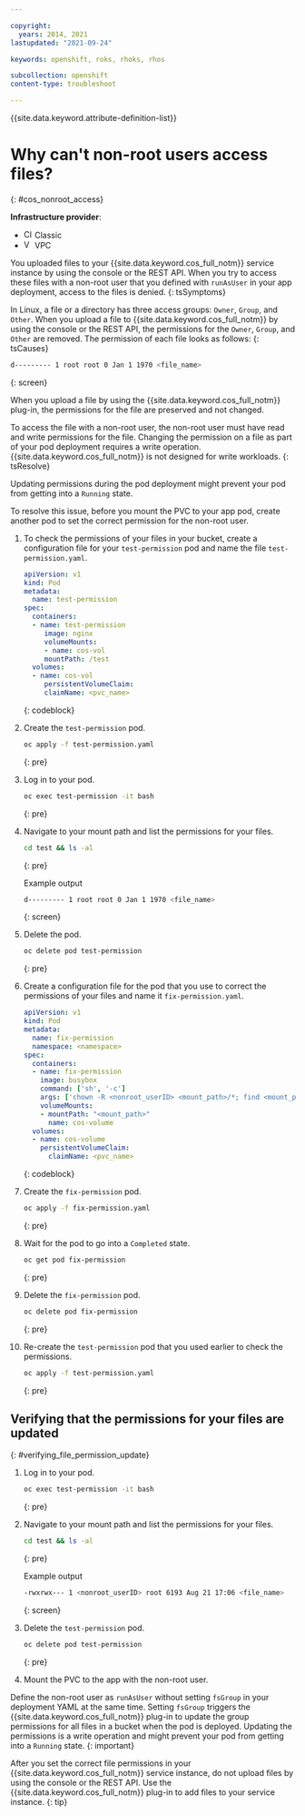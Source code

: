 ```yaml
---

copyright: 
  years: 2014, 2021
lastupdated: "2021-09-24"

keywords: openshift, roks, rhoks, rhos

subcollection: openshift
content-type: troubleshoot

---
```




{{site.data.keyword.attribute-definition-list}}

# Why can't non-root users access files?
{: #cos_nonroot_access}

**Infrastructure provider**:
* <img src="../images/icon-classic.png" alt="Classic infrastructure provider icon" width="15" style="width:15px; border-style: none"/> Classic
* <img src="../images/icon-vpc.png" alt="VPC infrastructure provider icon" width="15" style="width:15px; border-style: none"/> VPC


You uploaded files to your {{site.data.keyword.cos_full_notm}} service instance by using the console or the REST API. When you try to access these files with a non-root user that you defined with `runAsUser` in your app deployment, access to the files is denied.
{: tsSymptoms}


In Linux, a file or a directory has three access groups: `Owner`, `Group`, and `Other`. When you upload a file to {{site.data.keyword.cos_full_notm}} by using the console or the REST API, the permissions for the `Owner`, `Group`, and `Other` are removed. The permission of each file looks as follows:
{: tsCauses}

```sh
d--------- 1 root root 0 Jan 1 1970 <file_name>
```
{: screen}

When you upload a file by using the {{site.data.keyword.cos_full_notm}} plug-in, the permissions for the file are preserved and not changed.


To access the file with a non-root user, the non-root user must have read and write permissions for the file. Changing the permission on a file as part of your pod deployment requires a write operation. {{site.data.keyword.cos_full_notm}} is not designed for write workloads.
{: tsResolve}

Updating permissions during the pod deployment might prevent your pod from getting into a `Running` state.

To resolve this issue, before you mount the PVC to your app pod, create another pod to set the correct permission for the non-root user.

1. To check the permissions of your files in your bucket, create a configuration file for your `test-permission` pod and name the file `test-permission.yaml`.
    ```yaml
    apiVersion: v1
    kind: Pod
    metadata:
      name: test-permission
    spec:
      containers:
      - name: test-permission
         image: nginx
         volumeMounts:
         - name: cos-vol
         mountPath: /test
      volumes:
      - name: cos-vol
         persistentVolumeClaim:
         claimName: <pvc_name>
   ```
   {: codeblock}

2. Create the `test-permission` pod.

    ```sh
    oc apply -f test-permission.yaml
    ```
    {: pre}

3. Log in to your pod.

    ```sh
    oc exec test-permission -it bash
    ```
    {: pre}

4. Navigate to your mount path and list the permissions for your files.

    ```sh
    cd test && ls -al
    ```
    {: pre}

    Example output

    ```sh
    d--------- 1 root root 0 Jan 1 1970 <file_name>
    ```
    {: screen}

5. Delete the pod.

    ```sh
    oc delete pod test-permission
    ```
    {: pre}

6. Create a configuration file for the pod that you use to correct the permissions of your files and name it `fix-permission.yaml`.

    ```yaml
    apiVersion: v1
    kind: Pod
    metadata:
      name: fix-permission
      namespace: <namespace>
    spec:
      containers:
      - name: fix-permission
        image: busybox
        command: ['sh', '-c']
        args: ['chown -R <nonroot_userID> <mount_path>/*; find <mount_path>/ -type d -print -exec chmod u=+rwx,g=+rx {} \;']
        volumeMounts:
        - mountPath: "<mount_path>"
          name: cos-volume
      volumes:
      - name: cos-volume
        persistentVolumeClaim:
          claimName: <pvc_name>
    ```
    {: codeblock}

3. Create the `fix-permission` pod.

    ```sh
    oc apply -f fix-permission.yaml
    ```
    {: pre}

4. Wait for the pod to go into a `Completed` state. 

    ```sh
    oc get pod fix-permission
    ```
    {: pre}

5. Delete the `fix-permission` pod.

    ```sh
    oc delete pod fix-permission
    ```
    {: pre}

5. Re-create the `test-permission` pod that you used earlier to check the permissions.

    ```sh
    oc apply -f test-permission.yaml
    ```
    {: pre}

## Verifying that the permissions for your files are updated
{: #verifying_file_permission_update}

1. Log in to your pod.

    ```sh
    oc exec test-permission -it bash
    ```
    {: pre}

2. Navigate to your mount path and list the permissions for your files.

    ```sh
    cd test && ls -al
    ```
    {: pre}

    Example output

    ```sh
    -rwxrwx--- 1 <nonroot_userID> root 6193 Aug 21 17:06 <file_name>
    ```
    {: screen}

6. Delete the `test-permission` pod.

    ```sh
    oc delete pod test-permission
    ```
    {: pre}

7. Mount the PVC to the app with the non-root user.


Define the non-root user as `runAsUser` without setting `fsGroup` in your deployment YAML at the same time. Setting `fsGroup` triggers the {{site.data.keyword.cos_full_notm}} plug-in to update the group permissions for all files in a bucket when the pod is deployed. Updating the permissions is a write operation and might prevent your pod from getting into a `Running` state.
{: important}

After you set the correct file permissions in your {{site.data.keyword.cos_full_notm}} service instance, do not upload files by using the console or the REST API. Use the {{site.data.keyword.cos_full_notm}} plug-in to add files to your service instance.
{: tip}







